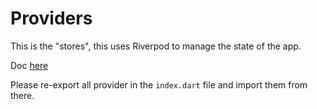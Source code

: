 # Providers

This is the "stores", this uses Riverpod to manage the state of the app.

Doc [here](https://riverpod.dev/docs/)

Please re-export all provider in the `index.dart` file and import them from there.